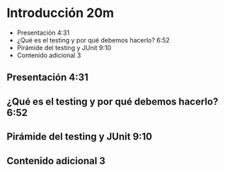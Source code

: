 # Introducción 20m

* Presentación 4:31 
* ¿Qué es el testing y por qué debemos hacerlo? 6:52 
* Pirámide del testing y JUnit 9:10 
* Contenido adicional 3

## Presentación 4:31



## ¿Qué es el testing y por qué debemos hacerlo? 6:52 
## Pirámide del testing y JUnit 9:10 
## Contenido adicional 3


